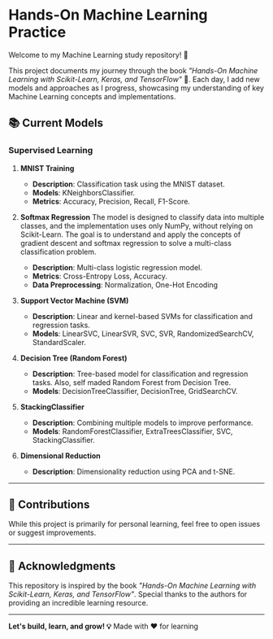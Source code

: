 # Hands-On Machine Learning Practice

Welcome to my Machine Learning study repository! 🚀

This project documents my journey through the book *"Hands-On Machine Learning with Scikit-Learn, Keras, and TensorFlow"* 📘. Each day, I add new models and approaches as I progress, showcasing my understanding of key Machine Learning concepts and implementations.

## 📚 Current Models

### Supervised Learning

1. **MNIST Training**  
   - **Description**: Classification task using the MNIST dataset.
   - **Models**: KNeighborsClassifier.
   - **Metrics**: Accuracy, Precision, Recall, F1-Score.

2. **Softmax Regression**
  The model is designed to classify data into multiple classes, and the implementation uses only NumPy, without relying on Scikit-Learn. The goal is to understand and apply the concepts of gradient descent and softmax regression to solve a multi-class classification problem.
   - **Description**: Multi-class logistic regression model.
   - **Metrics**: Cross-Entropy Loss, Accuracy.
   - **Data Preprocessing**: Normalization, One-Hot Encoding

3. **Support Vector Machine (SVM)**  
   - **Description**: Linear and kernel-based SVMs for classification and regression tasks.
   - **Models**: LinearSVC, LinearSVR, SVC, SVR, RandomizedSearchCV, StandardScaler.

4. **Decision Tree (Random Forest)**  
   - **Description**: Tree-based model for classification and regression tasks. Also, self maded Random Forest from Decision Tree.
   - **Models**: DecisionTreeClassifier, DecisionTree, GridSearchCV.

5. **StackingClassifier**
   - **Description**: Combining multiple models to improve performance.
   - **Models**: RandomForestClassifier, ExtraTreesClassifier, SVC, StackingClassifier.

6. **Dimensional Reduction**
   - **Description**: Dimensionality reduction using PCA and t-SNE.

---

## 🤝 Contributions
While this project is primarily for personal learning, feel free to open issues or suggest improvements.

---

## 🌟 Acknowledgments
This repository is inspired by the book *"Hands-On Machine Learning with Scikit-Learn, Keras, and TensorFlow"*. Special thanks to the authors for providing an incredible learning resource.

---

**Let's build, learn, and grow! 💡**
Made with ❤️ for learning
